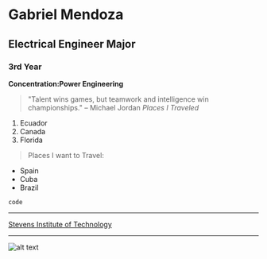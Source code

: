 # Gabriel Mendoza 
## Electrical Engineer Major  
### 3rd Year 
**Concentration:Power Engineering**


> "Talent wins games, but teamwork and intelligence win championships." – Michael Jordan
*Places I Traveled*
1. Ecuador
2. Canada
3. Florida
> Places I want to Travel:

- Spain
- Cuba
- Brazil 

`code`

---

[Stevens Institute of Technology](https://www.stevens.edu/)

---
![alt text](https://s3.ap-south-1.amazonaws.com/leverageedu/school-logo/us/2020-01-31_31_Stevens-Apparel-Color-R.png)
